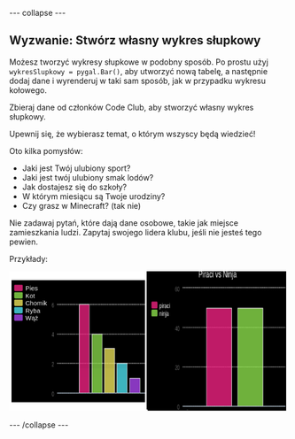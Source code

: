 --- collapse ---

## Wyzwanie: Stwórz własny wykres słupkowy

Możesz tworzyć wykresy słupkowe w podobny sposób. Po prostu użyj `wykresSlupkowy = pygal.Bar()`, aby utworzyć nową tabelę, a następnie dodaj dane i wyrenderuj w taki sam sposób, jak w przypadku wykresu kołowego.

Zbieraj dane od członków Code Club, aby stworzyć własny wykres słupkowy.

Upewnij się, że wybierasz temat, o którym wszyscy będą wiedzieć!

Oto kilka pomysłów:

+ Jaki jest Twój ulubiony sport?
+ Jaki jest twój ulubiony smak lodów?
+ Jak dostajesz się do szkoły?
+ W którym miesiącu są Twoje urodziny?
+ Czy grasz w Minecraft? (tak nie)

Nie zadawaj pytań, które dają dane osobowe, takie jak miejsce zamieszkania ludzi. Zapytaj swojego lidera klubu, jeśli nie jesteś tego pewien.

Przykłady:

![zrzut ekranu](images/pets-bar-examples.png)

--- /collapse ---